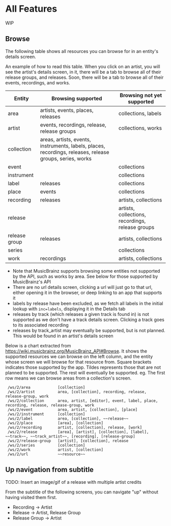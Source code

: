 # All Features

WIP

## Browse

The following table shows all resources you can browse for in an entity's details screen.

An example of how to read this table.
When you click on an artist, you will see the artist's details screen, in it, there will be a tab to
browse all of their release groups, and releases.
Soon, there will be a tab to browse all of their events, recordings, and works.

| Entity        | Browsing supported                                                                                       | Browsing not yet supported                       |
|---------------|----------------------------------------------------------------------------------------------------------|--------------------------------------------------|
| area          | artists, events, places, releases                                                                        | collections, labels                              |
| artist        | events, recordings, release, release groups                                                              | collections, works                               |
| collection    | areas, artists, events, instruments, labels, places, recordings, releases, release groups, series, works |                                                  |
| event         |                                                                                                          | collections                                      |
| instrument    |                                                                                                          | collections                                      |
| label         | releases                                                                                                 | collections                                      |
| place         | events                                                                                                   | collections                                      |
| recording     | releases                                                                                                 | artists, collections                             |
| release       |                                                                                                          | artists, collections, recordings, release groups |
| release group | releases                                                                                                 | artists, collections                             |
| series        |                                                                                                          | collections                                      |
| work          | recordings                                                                                               | artists, collections                             |

- Note that MusicBrainz supports browsing some entities not supported by the API, such as works by area. See below for those supported by MusicBrainz's API
- There are no url details screen, clicking a url will just go to that url, either opening it in the browser, or deep linking to an app that supports it
- labels by release have been excluded, as we fetch all labels in the initial lookup with `inc=labels`, displaying it in the Details tab
- releases by track (which releases a given track is found in) is not supported as we don't have a track details screen. Clicking a track goes to its associated recording
- releases by track_artist may eventually be supported, but is not planned. This would be found in an artist's details screen

Below is a chart extracted from https://wiki.musicbrainz.org/MusicBrainz_API#Browse.
It shows the supported resources we can browse on the left column, and the entity whose screen we will browse for that resource from.
Square brackets indicates those supported by the app. Tildes represents those that are not planned to be supported. The rest will eventually be supported.
eg. The first row means we can browse areas from a collection's screen.

```
 /ws/2/area            [collection]
 /ws/2/artist          area, [collection], recording, release, release-group, work
 /ws/2/collection      area, artist, [editor], event, label, place, recording, release, release-group, work
 /ws/2/event           area, artist, [collection], [place]
 /ws/2/instrument      [collection]
 /ws/2/label           area, [collection], ~~release~~
 /ws/2/place           [area], [collection]
 /ws/2/recording       artist, [collection], release, [work]
 /ws/2/release         [area], [artist], [collection], [label], ~~track~~, ~~track_artist~~, [recording], [release-group]
 /ws/2/release-group   [artist], [collection], release
 /ws/2/series          [collection]
 /ws/2/work            artist, [collection]
 /ws/2/url             ~~resource~~
```

## Up navigation from subtitle

TODO: Insert an image/gif of a release with multiple artist credits

From the subtitle of the following screens, you can navigate "up" without having visited them first.

- Recording -> Artist
- Release -> Artist, Release Group
- Release Group -> Artist
